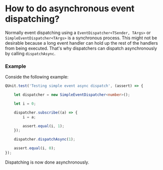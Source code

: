﻿# How to do asynchronous event dispatching?
Normally event dispatching using a `EventDispatcher<TSender, TArgs>` or `SimpleEventDispatcher<TArgs>`
is a synchronous process. This might not be desirable because a long event handler can hold up the rest of the
handlers from being executed. That's why dispatchers can dispatch asynchronously by calling `dispatchAsync`.

### Example
Conside the following example:

```typescript
QUnit.test('Testing simple event async dispatch', (assert) => {

    let dispatcher = new SimpleEventDispatcher<number>();

    let i = 0;

    dispatcher.subscribe((a) => {
        i = a;

        assert.equal(i, 1);
    });

    dispatcher.dispatchAsync(1);

    assert.equal(i, 0);
});
```
Dispatching is now done asynchronously.
